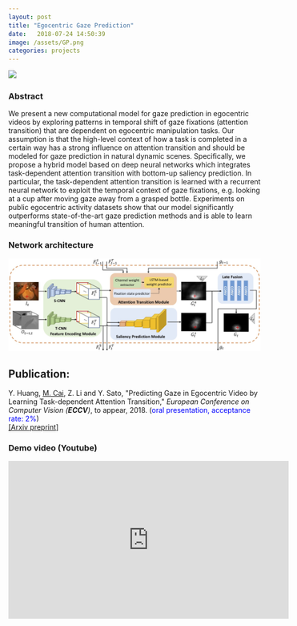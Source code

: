 ```yaml
---
layout: post
title: "Egocentric Gaze Prediction"
date:   2018-07-24 14:50:39
image: /assets/GP.png
categories: projects
---
```

<img class="img-responsive" src="/static/img/ECCV2018_sample.gif">

### Abstract
We present a new computational model for gaze prediction in egocentric videos by exploring patterns in temporal shift of gaze fixations (attention transition) that are dependent on egocentric manipulation tasks.
Our assumption is that the high-level context of how a task is completed in a certain way has a strong influence on attention transition and should be modeled for gaze prediction in natural dynamic scenes.
Specifically, we propose a hybrid model based on deep neural networks which integrates task-dependent attention transition with bottom-up saliency prediction. 
In particular, the task-dependent attention transition is learned with a recurrent neural network to exploit the temporal context of gaze fixations, e.g. looking at a cup after moving gaze away from a grasped bottle.
Experiments on public egocentric activity datasets show that our model significantly outperforms state-of-the-art gaze prediction methods and is able to learn meaningful transition of human attention.

### Network architecture
<img class="img-responsive" src="/static/img/ECCV2018_architecture.jpg">

## Publication:
Y. Huang, <u>M. Cai</u>, Z. Li and Y. Sato, &quot;Predicting Gaze in Egocentric Video by Learning Task-dependent Attention Transition,&quot; <i>European Conference on Computer Vision (**ECCV**)</i>, to appear, 2018. (<font color="blue">oral presentation, acceptance rate: 2%</font>)  
[[Arxiv preprint]](https://arxiv.org/pdf/1803.09125)

### Demo video (Youtube)
<iframe width="560" height="315" src="https://www.youtube.com/embed/TiFz-LP3LW4" frameborder="0" allow="autoplay; encrypted-media" allowfullscreen></iframe>
